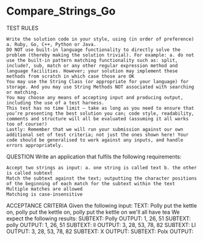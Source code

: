 # Compare_Strings_Go

TEST RULES

    Write the solution code in your style, using (in order of preference) a. Ruby, Go, C++, Python or Java.
    DO NOT use built-in language functionality to directly solve the problem (thereby making the solution trivial). For example: a. do not use the built-in pattern matching functionality such as: split, include?, sub, match or any other regular expression method and language facilities. However; your solution may implement these methods from scratch in which case those are OK
    You may use the String Class (or appropriate for your language) for storage. And you may use String Methods NOT associated with searching or matching.
    You may choose any means of accepting input and producing output, including the use of a test harness.
    This test has no time limit – take as long as you need to ensure that you’re presenting the best solution you can; code style, readability, comments and structure will all be evaluated (assuming it all works too of course!)
    Lastly: Remember that we will run your submission against our own additional set of test criteria; not just the ones shown here! Your code should be generalised to work against any inputs, and handle errors appropriately.

QUESTION Write an application that fulfils the following requirements:

    Accept two strings as input: a. one string is called text b. the other is called subtext
    Match the subtext against the text; outputting the character positions of the beginning of each match for the subtext within the text
    Multiple matches are allowed
    Matching is case-insensitive

ACCEPTANCE CRITERIA Given the following input: TEXT: Polly put the kettle on, polly put the kettle on, polly put the kettle on we'll all have tea We expect the following results: SUBTEXT: Polly OUTPUT: 1, 26, 51 SUBTEXT: polly OUTPUT: 1, 26, 51 SUBTEXT: ll OUTPUT: 3, 28, 53, 78, 82 SUBTEXT: Ll OUTPUT: 3, 28, 53, 78, 82 SUBTEXT: X OUTPUT: SUBTEXT: Polx OUTPUT: 
